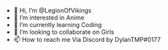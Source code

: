 - 👋 Hi, I’m @LegionOfVikings
- 👀 I’m interested in Anime
- 🌱 I’m currently learning Coding
- 💞️ I’m looking to collaborate on Girls
- 📫 How to reach me Via Discord by DylanTMP#0177

<!---
LegionOfVikings/LegionOfVikings is a ✨ special ✨ repository because its `README.md` (this file) appears on your GitHub profile.
You can click the Preview link to take a look at your changes.
--->
